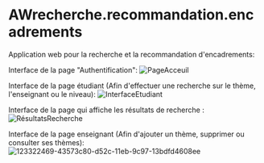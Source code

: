 # AWrecherche.recommandation.encadrements
Application web pour la recherche et la recommandation d'encadrements:

Interface de la page "Authentification":
![PageAcceuil](https://user-images.githubusercontent.com/86208137/123321187-8f08e680-d52a-11eb-9836-4386eb59e8ea.png)

Interface de la page étudiant (Afin d'effectuer une recherche sur le thème, l'enseignant ou le niveau):
![InterfaceEtudiant](https://user-images.githubusercontent.com/86208137/123321777-51f12400-d52b-11eb-9925-a6b735ce40e3.png)

Interface de la page qui affiche les résultats de recherche :
![RésultatsRecherche](https://user-images.githubusercontent.com/86208137/123322208-eb203a80-d52b-11eb-99bd-f8fad1ad4dd0.png)

Interface de la page enseignant (Afin d'ajouter un thème, supprimer ou consulter ses thèmes):
![123322469-43573c80-d52c-11eb-9c97-13bdfd4608ee](https://user-images.githubusercontent.com/86208137/124514106-352ed900-ddd4-11eb-8ef6-f04ed7d418ed.png)


